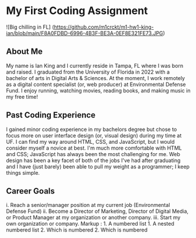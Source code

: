 # My First Coding Assignment
![Big chilling in FL] (https://github.com/m1crckt/m1-hw1-king-ian/blob/main/F8A0FDBD-6996-4B3F-BE3A-0EF8E321FE73.JPG)
## About Me
My name is Ian King and I currently reside in Tampa, FL where I was born and raised. I graduated from the University of Florida in 2022 with a bachelor of arts in Digital Arts & Sciences. At the moment, I work remotely as a digital content specialist (or, web producer) at Environmental Defense Fund. I enjoy running, watching movies, reading books, and making music in my free time!
## Past Coding Experience
I gained minor coding experience in my bachelors degree but chose to focus more on user interface design (or, visual design) during my time at UF. I can find my way around HTML, CSS, and JavaScript, but I would consider myself a novice at best. I'm much more comfortable with HTML and CSS; JavaScript has always been the most challenging for me. Web design has been a key facet of both of the jobs I've had after graduating and I have (just barely) been able to pull my weight as a programmer; I keep things simple.
## Career Goals
i. Reach a senior/manager position at my current job (Environmental Defense Fund)
ii. Become a Director of Marketing, Director of Digital Media, or Product Manager at my organization or another company.
iii. Start my own organization or company.
 Markup : 1. A numbered list
              1. A nested numbered list
              2. Which is numbered
          2. Which is numbered
